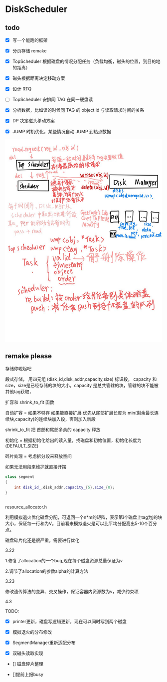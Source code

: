 # DiskScheduler

## todo

- [x] 写一个能跑的框架 

- [x] 分页存储 remake

- [x] TopScheduler 根据磁盘的情况分配任务（负载均衡，磁头的位置，到目的地的距离）

- [x] 磁头根据距离决定移动方案

- [x] 设计 RTQ

- [ ] TopScheduler 安排同 TAG 在同一硬盘读

- [x] 分析数据，比如读的时候同 TAG 的 object id 与读取请求时间的关系 

- [x] DP 决定磁头移动方案

- [x] JUMP 时机优化，某些情况自动 JUMP 到热点数据

![](img/photo_2025-03-17_20-09-13.jpg)

## remake please

存储你崛起吧

段式存储， 用四元组 (disk_id,disk_addr,capacity,size) 标识段， capacity 和 size，size是已经存储的块的大小，capacity 是总共管辖的块，管辖的块不能被其他tag获取，

扩容和 shrink_to_fit 函数

自动扩容 = 如果不够存 如果能直接扩展 优先从尾部扩展长度为 min(剩余最长连续块,capacity)的连续块加入段，否则加入新段

shrink_to_fit 把 首部和尾部多余的 capacity 释放 

初始化 =  根据初始化给出的读入量，找磁盘和初始位置，初始化长度为 (DEFAULT_SIZE)

碎片处理 = 考虑拆分段来释放空间

如果无法用段来维护就直接开摆

```cpp
class segment
{
    int disk_id_,disk_addr,capacity_{5},size_{0};
}
```

##
resource_allocator.h

利用模拟退火优化磁盘分配，可返回一个n*m的矩阵，表示第i个磁盘上tag为j的块大小，保证每一行和为V。目前看来模拟退火是可以比平均分配高出5-10个百分点。

磁盘碎片化还是很严重，需要进行优化

3.22 

1.修复了allocation的一个bug,现在每个磁盘资源总量保证为v

2.调节了allocation的参数alpha的计算方法

3.23

修改遗传算法的变异、交叉操作，保证容器内资源数为v，减少约束项

4.3

TODO:

- [x] printer更新，磁盘写逻辑更新，现在可以同时写到两个磁盘 

- [x] 模拟退火的分布修改

- [x] SegmentManager重新适配分布

- [x] 双磁头读取实现 

- [] 磁盘碎片整理

- []提前上报busy
